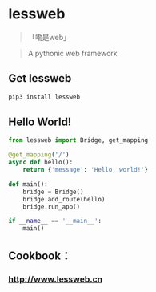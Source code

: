 # lessweb
>「嘞是web」

> A pythonic web framework

## Get lessweb
```bash
pip3 install lessweb
```

## Hello World!
```python
from lessweb import Bridge, get_mapping

@get_mapping('/')
async def hello():
    return {'message': 'Hello, world!'}

def main():
    bridge = Bridge()
    bridge.add_route(hello)
    bridge.run_app()

if __name__ == '__main__':
    main()
```

## Cookbook：
### http://www.lessweb.cn
